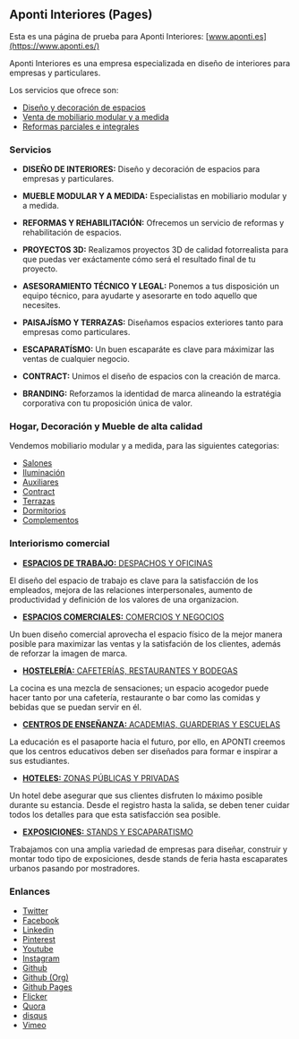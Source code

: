## Aponti Interiores (Pages)

Esta es una página de prueba para Aponti Interiores: [www.aponti.es](https://www.aponti.es/)

Aponti Interiores es una empresa especializada en diseño de interiores para empresas y particulares.

Los servicios que ofrece son:
- [Diseño y decoración de espacios](https://www.aponti.es/)
- [Venta de mobiliario modular y a medida](https://www.aponti.es/hogar)
- [Reformas parciales e integrales](https://www.aponti.es/)


### Servicios

- **DISEÑO DE INTERIORES:** Diseño y decoración de espacios para empresas y particulares.

- **MUEBLE MODULAR Y A MEDIDA:** Especialistas en mobiliario modular y a medida.

- **REFORMAS Y REHABILITACIÓN:** Ofrecemos un servicio de reformas y rehabilitación de espacios.

- **PROYECTOS 3D:** Realizamos proyectos 3D de calidad fotorrealista para que puedas ver exáctamente cómo será el resultado final de tu proyecto.

- **ASESORAMIENTO TÉCNICO Y LEGAL:** Ponemos a tus disposición un equipo técnico, para ayudarte y asesorarte en todo aquello que necesites.

- **PAISAJÍSMO Y TERRAZAS:** Diseñamos espacios exteriores tanto para empresas como particulares.

- **ESCAPARATÍSMO:** Un buen escaparáte es clave para máximizar las ventas de cualquier negocio.

- **CONTRACT:** Unimos el diseño de espacios con la creación de marca.

- **BRANDING:** Reforzamos la identidad de marca alineando la estratégia corporativa con tu proposición única de valor.


### Hogar, Decoración y Mueble de alta calidad

Vendemos mobiliario modular y a medida, para las siguientes categorias:

- [Salones](https://www.aponti.es/hogar/categorias/salones/1)
- [Iluminación](https://www.aponti.es/hogar/categorias/iluminacion/2)
- [Auxiliares](https://www.aponti.es/hogar/categorias/auxiliares/3)
- [Contract](https://www.aponti.es/hogar/categorias/contract/6)
- [Terrazas](https://www.aponti.es/hogar/categorias/terrazas/5)
- [Dormitorios](https://www.aponti.es/hogar/categorias/dormitorios/4)
- [Complementos](https://www.aponti.es/hogar/categorias/complementos/7)


### Interiorismo comercial

- [**ESPACIOS DE TRABAJO:** DESPACHOS Y OFICINAS](https://www.aponti.es/negocios)

El diseño del espacio de trabajo es clave para la satisfacción de los empleados, mejora de las relaciones interpersonales, aumento de productividad y definición de los valores de una organizacion.


- [**ESPACIOS COMERCIALES:** COMERCIOS Y NEGOCIOS](https://www.aponti.es/negocios)

Un buen diseño comercial aprovecha el espacio físico de la mejor manera posible para maximizar las ventas y la satisfación de los clientes, además de reforzar la imagen de marca.

- [**HOSTELERÍA:** CAFETERÍAS, RESTAURANTES Y BODEGAS](https://www.aponti.es/negocios)

La cocina es una mezcla de sensaciones; un espacio acogedor puede hacer tanto por una cafetería, restaurante o bar como las comidas y bebidas que se puedan servir en él.

- [**CENTROS DE ENSEÑANZA:** ACADEMIAS, GUARDERIAS Y ESCUELAS](https://www.aponti.es/negocios)

La educación es el pasaporte hacia el futuro, por ello, en APONTI creemos que los centros educativos deben ser diseñados para formar e inspirar a sus estudiantes.

- [**HOTELES:** ZONAS PÚBLICAS Y PRIVADAS](https://www.aponti.es/negocios)

Un hotel debe asegurar que sus clientes disfruten lo máximo posible durante su estancia. Desde el registro hasta la salida, se deben tener cuidar todos los detalles para que esta satisfacción sea posible.

- [**EXPOSICIONES:** STANDS Y ESCAPARATISMO](https://www.aponti.es/negocios)

Trabajamos con una amplia variedad de empresas para diseñar, construir y montar todo tipo de exposiciones, desde stands de feria hasta escaparates urbanos pasando por mostradores.


### Enlances

- [Twitter](https://twitter.com/apontistudios)
- [Facebook](https://www.facebook.com/aponti.interiores)
- [Linkedin](https://www.linkedin.com/company/aponti-interiores/)
- [Pinterest](https://www.pinterest.es/apontistudios/)
- [Youtube](https://www.youtube.com/channel/UC6gkb4bA4_axn5VTNIEOB7w)
- [Instagram](https://www.instagram.com/aponti.interiores/)
- [Github](https://github.com/apontidev?tab=repositories)
- [Github (Org)](https://github.com/organizations/apontiorg/)
- [Github Pages](https://apontidev.github.io/aponti-interiores/)
- [Flicker](https://www.flickr.com/people/192529546@N05/)
- [Quora](https://es.quora.com/profile/Aponti-Interiores)
- [disqus](https://disqus.com/by/apontiinteriores/)
- [Vimeo](https://vimeo.com/user136117746)
